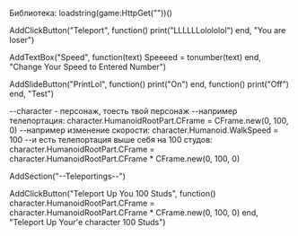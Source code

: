 Библиотека: loadstring(game:HttpGet(""))()

AddClickButton("Teleport", function()
	print("LLLLLLolololol")
end, "You are loser")

AddTextBox("Speed", function(text)
	Speeeed = tonumber(text)
end, "Change Your Speed to Entered Number")

AddSlideButton("PrintLol", function()
	print("On")
end, function()
	print("Off")
end, "Test")

--character - персонаж, тоесть твой персонаж
--например телепортация: character.HumanoidRootPart.CFrame = CFrame.new(0, 100, 0)
--например изменение скорости: character.Humanoid.WalkSpeed = 100
--и есть телепортация выше себя на 100 студов: character.HumanoidRootPart.CFrame = character.HumanoidRootPart.CFrame * CFrame.new(0, 100, 0)

AddSection("--Teleportings--")

AddClickButton("Teleport Up You 100 Studs", function()
	character.HumanoidRootPart.CFrame = character.HumanoidRootPart.CFrame * CFrame.new(0, 100, 0)
end, "Teleport Up Your'e character 100 Studs")
